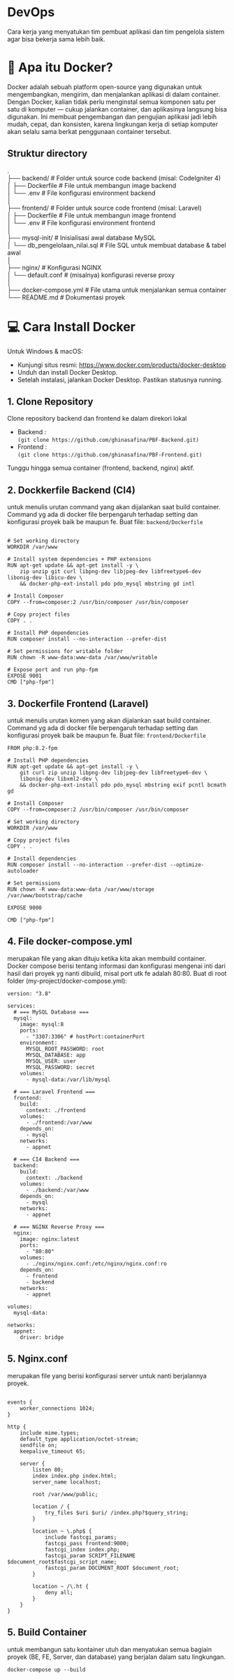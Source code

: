 # DevOps
Cara kerja yang menyatukan tim pembuat aplikasi dan tim pengelola sistem agar bisa bekerja sama lebih baik.
# 🐳 Apa itu Docker?
Docker adalah sebuah platform open-source yang digunakan untuk mengembangkan, mengirim, dan menjalankan aplikasi di dalam container. Dengan Docker, kalian tidak perlu menginstal semua komponen satu per satu di komputer — cukup jalankan container, dan aplikasinya langsung bisa digunakan. Ini membuat pengembangan dan pengujian aplikasi jadi lebih mudah, cepat, dan konsisten, karena lingkungan kerja di setiap komputer akan selalu sama berkat penggunaan container tersebut.

## Struktur directory
.  
├── backend/             # Folder untuk source code backend (misal: CodeIgniter 4)  
│   ├── Dockerfile       # File untuk membangun image backend  
│   └── .env             # File konfigurasi environment backend  
│  
├── frontend/            # Folder untuk source code frontend (misal: Laravel)  
│   ├── Dockerfile       # File untuk membangun image frontend  
│   └── .env             # File konfigurasi environment frontend  
│  
├── mysql-init/          # Inisialisasi awal database MySQL  
│   └── db_pengelolaan_nilai.sql  # File SQL untuk membuat database & tabel awal  
│  
├── nginx/               # Konfigurasi NGINX  
│   └── default.conf     # (misalnya) konfigurasi reverse proxy  
│  
├── docker-compose.yml   # File utama untuk menjalankan semua container  
└── README.md            # Dokumentasi proyek  



# 💻 Cara Install Docker
   Untuk Windows & macOS:
   - Kunjungi situs resmi: https://www.docker.com/products/docker-desktop
   - Unduh dan install Docker Desktop.
   - Setelah instalasi, jalankan Docker Desktop. Pastikan statusnya running. 
     
## 1. Clone Repository
  Clone repository backend dan frontend ke dalam direkori lokal
   - Backend :  
     ```(git clone https://github.com/ghinasafina/PBF-Backend.git)```
   - Frontend :  
     ```(git clone https://github.com/ghinasafina/PBF-Frontend.git)```

Tunggu hingga semua container (frontend, backend, nginx) aktif.  
## 2. Dockkerfile Backend (CI4)
untuk menulis urutan command yang akan dijalankan saat build container. Command yg ada di docker file berpengaruh terhadap setting dan konfigurasi proyek baik be maupun fe.
Buat file: ```backend/Dockerfile```

```FROM php:8.2-fpm

# Set working directory
WORKDIR /var/www

# Install system dependencies + PHP extensions
RUN apt-get update && apt-get install -y \
    zip unzip git curl libpng-dev libjpeg-dev libfreetype6-dev libonig-dev libicu-dev \
    && docker-php-ext-install pdo pdo_mysql mbstring gd intl

# Install Composer
COPY --from=composer:2 /usr/bin/composer /usr/bin/composer

# Copy project files
COPY . .

# Install PHP dependencies
RUN composer install --no-interaction --prefer-dist

# Set permissions for writable folder
RUN chown -R www-data:www-data /var/www/writable

# Expose port and run php-fpm
EXPOSE 9001
CMD ["php-fpm"]
```
## 3. Dockerfile Frontend (Laravel)
untuk menulis urutan komen yang akan dijalankan saat build container. Command yg ada di docker file berpengaruh terhadap setting dan konfigurasi proyek baik be maupun fe.
Buat file: ```frontend/Dockerfile```

```# Base PHP image
FROM php:8.2-fpm

# Install PHP dependencies
RUN apt-get update && apt-get install -y \
    git curl zip unzip libpng-dev libjpeg-dev libfreetype6-dev \
    libonig-dev libxml2-dev \
    && docker-php-ext-install pdo pdo_mysql mbstring exif pcntl bcmath gd

# Install Composer
COPY --from=composer:2 /usr/bin/composer /usr/bin/composer

# Set working directory
WORKDIR /var/www

# Copy project files
COPY . .

# Install dependencies
RUN composer install --no-interaction --prefer-dist --optimize-autoloader

# Set permissions
RUN chown -R www-data:www-data /var/www/storage /var/www/bootstrap/cache

EXPOSE 9000

CMD ["php-fpm"]
```

## 4. File docker-compose.yml
merupakan file yang akan dituju ketika kita akan membuild container. Docker compose berisi tentang informasi dan konfigurasi mengenai inti dari hasil dari proyek yg nanti dibuild, misal port utk fe adalah 80:80.
Buat di root folder (my-project/docker-compose.yml):
```
version: "3.8"

services:
  # === MySQL Database ===
  mysql:
    image: mysql:8
    ports:
      - "3307:3306" # hostPort:containerPort
    environment:
      MYSQL_ROOT_PASSWORD: root
      MYSQL_DATABASE: app
      MYSQL_USER: user
      MYSQL_PASSWORD: secret
    volumes:
      - mysql-data:/var/lib/mysql

  # === Laravel Frontend ===
  frontend:
    build:
      context: ./frontend
    volumes:
      - ./frontend:/var/www
    depends_on:
      - mysql
    networks:
      - appnet

  # === CI4 Backend ===
  backend:
    build:
      context: ./backend
    volumes:
      - ./backend:/var/www
    depends_on:
      - mysql
    networks:
      - appnet

  # === NGINX Reverse Proxy ===
  nginx:
    image: nginx:latest
    ports:
      - "80:80"
    volumes:
      - ./nginx/nginx.conf:/etc/nginx/nginx.conf:ro
    depends_on:
      - frontend
      - backend
    networks:
      - appnet

volumes:
  mysql-data:

networks:
  appnet:
    driver: bridge
```

## 5. Nginx.conf
merupakan file yang berisi konfigurasi server untuk nanti berjalannya proyek.
```worker_processes 1;

events {
    worker_connections 1024;
}

http {
    include mime.types;
    default_type application/octet-stream;
    sendfile on;
    keepalive_timeout 65;

    server {
        listen 80;
        index index.php index.html;
        server_name localhost;

        root /var/www/public;

        location / {
            try_files $uri $uri/ /index.php?$query_string;
        }

        location ~ \.php$ {
            include fastcgi_params;
            fastcgi_pass frontend:9000;
            fastcgi_index index.php;
            fastcgi_param SCRIPT_FILENAME $document_root$fastcgi_script_name;
            fastcgi_param DOCUMENT_ROOT $document_root;
        }

        location ~ /\.ht {
            deny all;
        }
    }
}
```

## 5. Build Container
untuk membangun satu kontainer utuh dan menyatukan semua bagiain proyek (BE, FE, Server, dan database) yang berjalan dalam satu lingkungan.

```docker-compose up --build```






